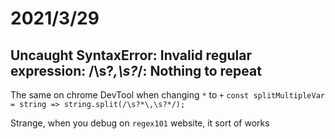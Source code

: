 # 2021/3/29
## Uncaught SyntaxError: Invalid regular expression: /\s?*\,\s?*/: Nothing to repeat
The same on chrome DevTool when changing `*` to `+`
`const splitMultipleVar = string => string.split(/\s?*\,\s?*/);`

Strange, when you debug on `regex101` website, it sort of works
